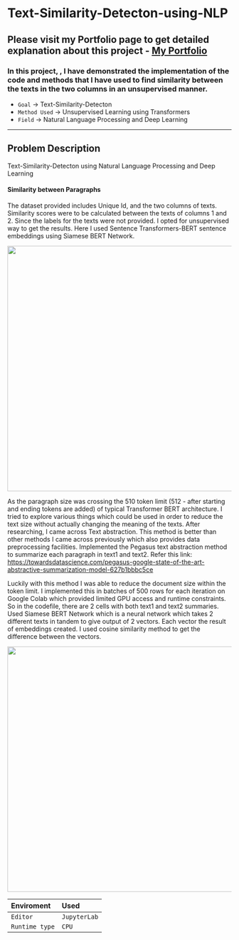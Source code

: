 # Text-Similarity-Detecton-using-NLP

## Please visit my Portfolio page to get detailed explanation about this project - [My Portfolio](https://aishwaryakshirsagar.github.io/Portfolio_Website/post/chapter-6/)


<!-- ## For a detailed explaination of the project. Please refer this link - https://docs.google.com/document/d/1cq_UiXKnWqe90lb5A60ZOrKDloo1XNQ3/edit?usp=sharing&ouid=106624957789776254669&rtpof=true&sd=true -->

### In this project, , I have demonstrated the implementation of the code and methods that I have used to find similarity between the texts in the two columns in an unsupervised manner. 

* `Goal` → Text-Similarity-Detecton
* `Method Used` → Unsupervised Learning using Transformers
* `Field` → Natural Language Processing and Deep Learning

---
## Problem Description
Text-Similarity-Detecton using Natural Language Processing and Deep Learning

#### Similarity between Paragraphs

The dataset provided includes Unique Id, and the two columns of texts. 
Similarity scores were to be calculated between the texts of columns 1 and 2. Since the labels for the texts were not provided.
I opted for unsupervised way to get the results.
Here I used Sentence Transformers-BERT sentence embeddings using Siamese BERT Network.

<img src="https://miro.medium.com/max/1104/1*7A2tpPCmNFy3Ii5F9ZJj3w.png" width="700" height ="550"> 

As the paragraph size was crossing the 510 token limit (512 - after starting and ending tokens are added) of typical Transformer BERT architecture.
I tried to explore various things which could be used in order to reduce the text size without actually changing the meaning of the texts.
After researching, I came across Text abstraction. This method is better than other methods I came across previously which also provides data preprocessing facilities.
Implemented the Pegasus text abstraction method to summarize each paragraph in text1 and text2.
Refer this link:
https://towardsdatascience.com/pegasus-google-state-of-the-art-abstractive-summarization-model-627b1bbbc5ce

Luckily with this method I was able to reduce the document size within the token limit. 
I implemented this in batches of 500 rows for each iteration on Google Colab which provided limited GPU access and runtime constraints.
So in the codefile, there are 2 cells with both text1 and text2 summaries.
Used Siamese BERT Network which is a neural network which takes 2 different texts in tandem to give output of 2 vectors. Each vector the result of embeddings created.
I used cosine similarity method to get the difference between the vectors.

<img src="https://th.bing.com/th/id/R.a6aa56b92e497148c0d0dea140770462?rik=8%2bUlFD8YqBHesw&riu=http%3a%2f%2fdataconomy.com%2fwp-content%2fuploads%2f2015%2f04%2fFive-most-popular-similarity-measures-implementation-in-python-4-620x475.png&ehk=eaiVTD7h%2bqaVcnR%2b398ZX64sTc3s437ZRde35%2fJEKC8%3d&risl=&pid=ImgRaw&r=0" width="700" height ="550"> 


<!-- <img src="https://user-images.githubusercontent.com/67967781/138293539-a829234d-80ab-4634-92d4-cbf392405f9b.png" width="300" height ="500">
 -->
<!--  
 
<!--  
## Requirements
| Languguage & Library | version|
| :-------- | :------- |
| `python` | `3.7.11` | 
| `pandas`     | `1.1.5`|
| `numpy`      | `1.19.5`|
| `cv2`      | `4.5.3`|
| `os`      | `--`|
| `tqdm`      | `4.59.0`|
| `sklearn`    | `3.2.2`|
| `tensorflow` | `2.5.0`|
| `keras`      | `2.5.0`|
| `matplotlib` | `0.22.2.post1`|
| `YOLOv4`  |Version 4|
|`OpenCV`|
|`HTML`|
|`CSS`|
|`Flask`| -->

| Enviroment | Used|
| :-------- | :------- |
| `Editor`  |`JupyterLab`| 
| `Runtime type` | `CPU`| |'GPU'|`Google Colab`|
